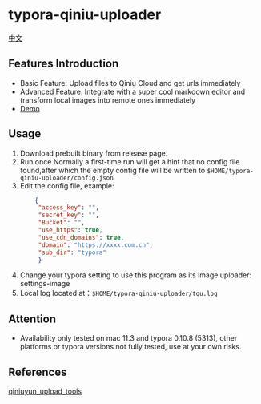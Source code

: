 # typora-qiniu-uploader

[中文](Readme.md)

## Features Introduction

- Basic Feature: Upload files to Qiniu Cloud and get urls immediately
- Advanced Feature: Integrate with a super cool markdown editor and transform local images into remote ones immediately
- [Demo](https://qncdn.wubowen.com.cn/typora/210508-162521-tqu-demo.gif)

## Usage

1. Download prebuilt binary from release page.
2. Run once.Normally a first-time run will get a hint that no config file found,after which the empty config file will
   be written to `$HOME/typora-qiniu-uploader/config.json`
3. Edit the config file, example:
   ```json
       {
        "access_key": "",
        "secret_key": "",
        "Bucket": "",
        "use_https": true,
        "use_cdn_domains": true,
        "domain": "https://xxxx.com.cn",
        "sub_dir": "typora"
        }
   ```
4. Change your typora setting to use this program as its image uploader: settings-image
5. Local log located at：`$HOME/typora-qiniu-uploader/tqu.log`

## Attention

- Availability only tested on mac 11.3 and typora 0.10.8 (5313), other platforms or typora versions not fully tested, use at your own risks.

## References

[qiniuyun_upload_tools](https://github.com/Han-Ya-Jun/qiniuyun_upload_tools)